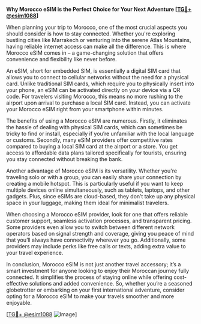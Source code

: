 **Why Morocco eSIM is the Perfect Choice for Your Next Adventure [[TG💪+ @esim1088](https://t.me/s/esim1088)]**

When planning your trip to Morocco, one of the most crucial aspects you should consider is how to stay connected. Whether you're exploring bustling cities like Marrakech or venturing into the serene Atlas Mountains, having reliable internet access can make all the difference. This is where Morocco eSIM comes in – a game-changing solution that offers convenience and flexibility like never before.

An eSIM, short for embedded SIM, is essentially a digital SIM card that allows you to connect to cellular networks without the need for a physical card. Unlike traditional SIM cards, which require you to physically insert into your phone, an eSIM can be activated directly on your device via a QR code. For travelers visiting Morocco, this means no more rushing to the airport upon arrival to purchase a local SIM card. Instead, you can activate your Morocco eSIM right from your smartphone within minutes.

The benefits of using a Morocco eSIM are numerous. Firstly, it eliminates the hassle of dealing with physical SIM cards, which can sometimes be tricky to find or install, especially if you’re unfamiliar with the local language or customs. Secondly, many eSIM providers offer competitive rates compared to buying a local SIM card at the airport or a store. You get access to affordable data plans tailored specifically for tourists, ensuring you stay connected without breaking the bank. 

Another advantage of Morocco eSIM is its versatility. Whether you're traveling solo or with a group, you can easily share your connection by creating a mobile hotspot. This is particularly useful if you want to keep multiple devices online simultaneously, such as tablets, laptops, and other gadgets. Plus, since eSIMs are cloud-based, they don’t take up any physical space in your luggage, making them ideal for minimalist travelers.

When choosing a Morocco eSIM provider, look for one that offers reliable customer support, seamless activation processes, and transparent pricing. Some providers even allow you to switch between different network operators based on signal strength and coverage, giving you peace of mind that you’ll always have connectivity wherever you go. Additionally, some providers may include perks like free calls or texts, adding extra value to your travel experience.

In conclusion, Morocco eSIM is not just another travel accessory; it’s a smart investment for anyone looking to enjoy their Moroccan journey fully connected. It simplifies the process of staying online while offering cost-effective solutions and added convenience. So, whether you’re a seasoned globetrotter or embarking on your first international adventure, consider opting for a Morocco eSIM to make your travels smoother and more enjoyable.

[[TG💪+ @esim1088](https://t.me/s/esim1088) ![Image](https://i.postimg.cc/Y0z9fWf4/image.png)]